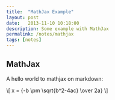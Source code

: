 ```yaml
---
title:  "MathJax Example"
layout: post
date:   2013-11-10 10:18:00
description: Some example with MathJax
permalink: /notes/mathjax
tags: [notes]
---
```


## MathJax
A hello world to mathjax on markdown:

\\[ x = {-b \pm \sqrt{b^2-4ac} \over 2a} \\]